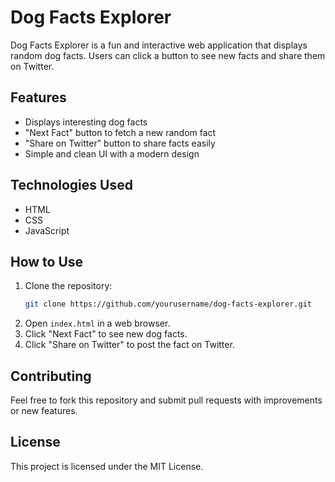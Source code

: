 # Dog Facts Explorer

Dog Facts Explorer is a fun and interactive web application that displays random dog facts. Users can click a button to see new facts and share them on Twitter.

## Features
- Displays interesting dog facts
- "Next Fact" button to fetch a new random fact
- "Share on Twitter" button to share facts easily
- Simple and clean UI with a modern design

## Technologies Used
- HTML
- CSS
- JavaScript

## How to Use
1. Clone the repository:
   ```bash
   git clone https://github.com/yourusername/dog-facts-explorer.git
   ```
2. Open `index.html` in a web browser.
3. Click "Next Fact" to see new dog facts.
4. Click "Share on Twitter" to post the fact on Twitter.

## Contributing
Feel free to fork this repository and submit pull requests with improvements or new features.

## License
This project is licensed under the MIT License.


